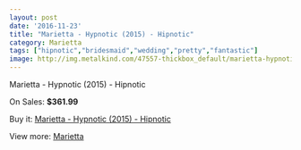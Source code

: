 ```yaml
---
layout: post
date: '2016-11-23'
title: "Marietta - Hypnotic (2015) - Hipnotic"
category: Marietta
tags: ["hipnotic","bridesmaid","wedding","pretty","fantastic"]
image: http://img.metalkind.com/47557-thickbox_default/marietta-hypnotic-2015-hipnotic.jpg
---
```

Marietta - Hypnotic (2015) - Hipnotic

On Sales: **$361.99**
<a href="https://www.metalkind.com/en/marietta/13539-marietta-hypnotic-2015-hipnotic.html"><amp-img layout="responsive" width="600" height="600" src="//img.metalkind.com/47557-thickbox_default/marietta-hypnotic-2015-hipnotic.jpg" alt="Marietta - Hypnotic (2015) - Hipnotic 0" /></a>

Buy it: [Marietta - Hypnotic (2015) - Hipnotic](https://www.metalkind.com/en/marietta/13539-marietta-hypnotic-2015-hipnotic.html "Marietta - Hypnotic (2015) - Hipnotic")

View more: [Marietta](https://www.metalkind.com/en/83-marietta "Marietta")